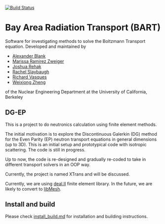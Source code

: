 [![Build Status](https://travis-ci.org/SlaybaughLab/BART.svg?branch=master)](https://travis-ci.org/SlaybaughLab/BART)

# Bay Area Radiation Transport (BART)

Software for investigating methods to solve the Boltzmann Transport equation.
Developed and maintained by 

- [Alexander Blank](https://github.com/AlexanderBlank)
- [Marissa Ramirez Zweiger](https://github.com/mzweig/)
- [Joshua Rehak](https://github.com/jsrehak/)
- [Rachel Slaybaugh](https://github.com/rachelslaybaugh)
- [Richard Vasques](https://github.com/ricvasques)
- [Weixiong Zheng](https://github.com/weixiong-zheng-berkeley/)

of the Nuclear Engineering Department at the University of California, Berkeley

## DG-EP

This is a project to do neutronics calculation using finite element methods.

The initial motivation is to explore the Discontinuous Galerkin (DG) method for the Even Parity
(EP) neutron transport equations in general dimensions (up to 3D). 
This is an initial setup and prototypical code with isotropic scattering.
The code is still in progress.

Up to now, the code is re-designed and gradually re-coded to take in different transport solvers in
an OOP way.

Currently, the project is named XTrans and will be discussed.

Currently, we are using [deal.II](http://www.dealii.org/) finite element
library. In the future, we are likely to convert to
[libMesh](http://libmesh.github.io/).

## Install and build
Please check [install_build.md](https://github.com/SlaybaughLab/BART/blob/master/install_build.md) for installation and building instructions.
